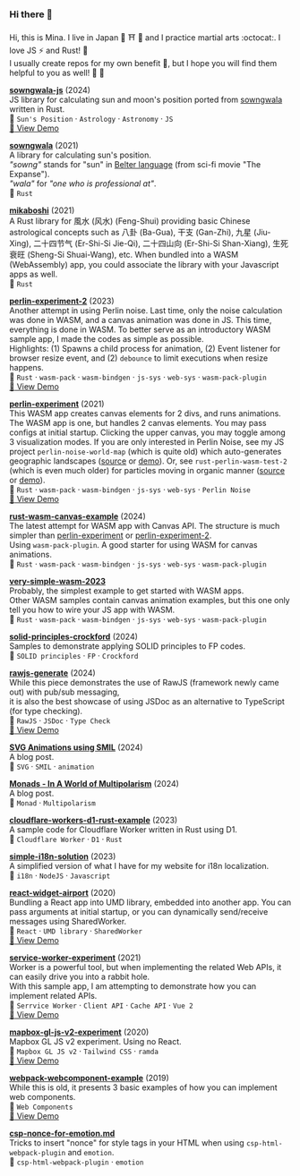 ### Hi there 👋

Hi, this is Mina. I live in Japan :japan: :shinto_shrine: :sushi: and I practice martial arts :octocat:. I love JS :zap: and Rust! :crab:  
I usually create repos for my own benefit :avocado:, but I hope you will find them helpful to you as well! :seedling: :flamingo:  

**[sowngwala-js](https://github.com/minagawah/sowngwala-js)** (2024)  
JS library for calculating sun and moon's position ported from [sowngwala](https://github.com/minagawah/sowngwala/) written in Rust.  
:pushpin: `Sun's Position` &middot; `Astrology` &middot; `Astronomy` &middot; `JS`  
[:eyes: View Demo](https://tokyo800.jp/mina/sowngwala/)  

**[sowngwala](https://github.com/minagawah/sowngwala)** (2021)  
A library for calculating sun's position.  
_"sowng"_ stands for "sun" in
[Belter language](https://expanse.fandom.com/wiki/Belter_Creole) (from sci-fi movie "The Expanse").  
_"wala"_ for _"one who is professional at"_.  
:pushpin: `Rust`

**[mikaboshi](https://github.com/minagawah/mikaboshi)** (2021)  
A Rust library for 風水 (风水) (Feng-Shui) providing basic Chinese astrological concepts such as 八卦 (Ba-Gua), 干支 (Gan-Zhi), 九星 (Jiu-Xing), 二十四节气 (Er-Shi-Si Jie-Qi), 二十四山向 (Er-Shi-Si Shan-Xiang), 生死衰旺 (Sheng-Si Shuai-Wang), etc. When bundled into a WASM (WebAssembly) app, you could associate the library with your Javascript apps as well.    
:pushpin: `Rust`

**[perlin-experiment-2](https://github.com/minagawah/perlin-experiment-2)** (2023)  
Another attempt in using Perlin noise. Last time, only the noise calculation was done in WASM, and a canvas animation was done in JS. This time, everything is done in WASM. To better serve as an introductory WASM sample app, I made the codes as simple as possible.  
Highlights: (1) Spawns a child process for animation, (2) Event listener for browser resize event, and (2) `debounce` to limit executions when resize happens.  
:pushpin: `Rust` &middot; `wasm-pack` &middot; `wasm-bindgen` &middot; `js-sys` &middot; `web-sys` &middot; `wasm-pack-plugin`  
[:eyes: View Demo](https://tokyo800.jp/mina/perlin-experiment-2/)  

**[perlin-experiment](https://github.com/minagawah/perlin-experiment)** (2021)  
This WASM app creates canvas elements for 2 divs, and runs animations.
The WASM app is one, but handles 2 canvas elements.
You may pass configs at initial startup.
Clicking the upper canvas, you may toggle among 3 visualization modes.
If you are only interested in Perlin Noise,
see my JS project `perlin-noise-world-map` (which is quite old) which auto-generates geographic landscapes
([source](https://github.com/minagawah/perlin-noise-worldmap)
or [demo](http://tokyo800.jp/minagawah/perlin-noise-worldmap/)).
Or, see `rust-perlin-wasm-test-2` (which is even much older) for particles moving in organic manner
([source](https://github.com/minagawah/rust-perlin-wasm-test-2)
or [demo](http://tokyo800.jp/minagawah/rust-perlin-wasm-test-2/)).  
:pushpin: `Rust` &middot; `wasm-pack` &middot; `wasm-bindgen` &middot; `js-sys` &middot; `web-sys` &middot; `Perlin Noise`  
[:eyes: View Demo](http://tokyo800.jp/mina/perlin-experiment/)  

**[rust-wasm-canvas-example](https://github.com/minagawah/rust-wasm-canvas-example)** (2024)  
The latest attempt for WASM app with Canvas API. The structure is much simpler than [perlin-experiment](https://github.com/minagawah/perlin-experiment) or [perlin-experiment-2](https://github.com/minagawah/perlin-experiment-2).  
Using `wasm-pack-plugin`. A good starter for using WASM for canvas animations.  
:pushpin: `Rust` &middot; `wasm-pack` &middot; `wasm-bindgen` &middot; `js-sys` &middot; `web-sys` &middot; `wasm-pack-plugin`  

**[very-simple-wasm-2023](https://github.com/minagawah/very-simple-wasm-2023)**  
Probably, the simplest example to get started with WASM apps.  
Other WASM samples contain canvas animation examples, but this one only tell you how to wire your JS app with WASM.    
:pushpin: `Rust` &middot; `wasm-pack` &middot; `wasm-bindgen` &middot; `js-sys` &middot; `web-sys` &middot; `wasm-pack-plugin`

**[solid-principles-crockford](https://github.com/minagawah/solid-principles-crockford)** (2024)  
Samples to demonstrate applying SOLID principles to FP codes.  
:pushpin: `SOLID principles` &middot; `FP` &middot; `Crockford`  

**[rawjs-generate](https://github.com/minagawah/rawjs-generate)** (2024)  
While this piece demonstrates the use of RawJS (framework newly came out) with pub/sub messaging,  
it is also the best showcase of using JSDoc as an alternative to TypeScript (for type checking).  
:pushpin: `RawJS` &middot; `JSDoc` &middot; `Type Check`  
[:eyes: View Demo](https://tokyo800.jp/mina/rawjs/)  

**[SVG Animations using SMIL](https://astralscience.com/tech/svganim)** (2024)  
A blog post.  
:pushpin: `SVG` &middot; `SMIL` &middot; `animation`  

**[Monads - In A World of Multipolarism](https://astralscience.com/tech/monads)** (2024)  
A blog post.  
:pushpin: `Monad` &middot; `Multipolarism`

**[cloudflare-workers-d1-rust-example](https://github.com/minagawah/cloudflare-workers-d1-rust-example)** (2023)  
A sample code for Cloudflare Worker written in Rust using D1.  
:pushpin: `Cloudflare Worker` &middot; `D1` &middot; `Rust`

**[simple-i18n-solution](https://github.com/minagawah/simple-i18n-solution)** (2023)  
A simplified version of what I have for my website for i18n localization.  
:pushpin: `i18n` &middot; `NodeJS` &middot; `Javascript`

**[react-widget-airport](https://github.com/minagawah/react-widget-airport)** (2020)  
Bundling a React app into UMD library, embedded into another app.
You can pass arguments at initial startup,
or you can dynamically send/receive messages using SharedWorker.  
:pushpin: `React` &middot; `UMD library` &middot; `SharedWorker`  
[:eyes: View Demo](http://tokyo800.jp/mina/react-widget-airport/)  

**[service-worker-experiment](https://github.com/minagawah/service-worker-experiment)** (2021)  
Worker is a powerful tool, but when implementing the related Web APIs, it can easily drive you into a rabbit hole.  
With this sample app, I am attempting to demonstrate how you can implement related APIs.  
:pushpin: `Serrvice Worker` &middot; `Client API` &middot; `Cache API` &middot; `Vue 2`  
[:eyes: View Demo](https://tokyo800.sakura.ne.jp/mina/sw/)  

**[mapbox-gl-js-v2-experiment](https://github.com/minagawah/mapbox-gl-js-v2-experiment)** (2020)  
Mapbox GL JS v2 experiment. Using no React.  
:pushpin: `Mapbox GL JS v2` &middot; `Tailwind CSS` &middot; `ramda`  
[:eyes: View Demo](http://tokyo800.jp/mina/mapbox-gl-js-v2-experiment/)  

**[webpack-webcomponent-example](https://github.com/minagawah/webpack-webcomponent-example)** (2019)  
While this is old, it presents 3 basic examples of how you can implement web components.  
:pushpin: `Web Components`  
[:eyes: View Demo](http://tokyo800.jp/minagawah/webpack-webcomponent-example/)  

**[csp-nonce-for-emotion.md](https://gist.github.com/minagawah/bc56b1dae8e3a967788c255a1032d1ae)**  
Tricks to insert "nonce" for style tags in your HTML when using `csp-html-webpack-plugin` and `emotion`.  
:pushpin: `csp-html-webpack-plugin` &middot; `emotion`

<!--
**minagawah/minagawah** is a ✨ _special_ ✨ repository because its `README.md` (this file) appears on your GitHub profile.

Here are some ideas to get you started:

- 🔭 I’m currently working on ...
- 🌱 I’m currently learning ...
- 👯 I’m looking to collaborate on ...
- 🤔 I’m looking for help with ...
- 💬 Ask me about ...
- 📫 How to reach me: ...
- 😄 Pronouns: ...
- ⚡ Fun fact: ...
-->
